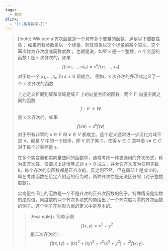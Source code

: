 ```yaml
---
tags:
  - 数学
dlink:
  - "[[-高等数学-]]"
---
```

>[!note] Wikipedia
> 齐次函数是一个具有多个变量的函数，满足以下倍数性质：
> 如果所有参数乘以一个标量，则其值乘以这个标量的某个幂次，这个幂次称为齐次度或简称度数；
> 也就是说，如果 k 是一个整数，n 个变量的函数 f 是 k 次齐次的，如果
> $$f(sx_{1},\ldots, sx_{n}) = s^{k}f(x_{1},\ldots, x_{n})$$
> 对于每一个 $x_{1},\ldots, x_{n}$ 和 $s \neq 0$ 都成立。
> 例如，k 次齐次的多项式定义了一个 k 次齐次的函数
> 
> 上述定义扩展到域和值域是域 F 上的向量空间的函数：两个 F-向量空间之间的函数
> $$f : V \to W$$
> 是 k 次齐次的，如果
> $$f(s\mathbf{v}) = s^{k}f(\mathbf{v})$$
> 对于所有非零的 $s \in F$ 和 $\mathbf{v} \in V$ 都成立。这个定义通常进一步泛化为域不是 V，而是 V 中的一个锥体，即 V 的子集 C，使得 $\mathbf{v} \in C$ 意味着 $s\mathbf{v} \in C$ 对于每个非零标量 s。
> 
> 在多个实变量和实向量空间的函数中，通常考虑一种更通用的齐次形式，称为正齐次性，仅要求上述恒等式对 $s > 0$ 成立，并允许齐次度为任何实数 k。每个齐次的实函数都是正齐次的。反之则不然，但在局部上是成立的，即在考虑函数在给定点附近的行为时，两种齐次性是无法区分的（对于整数度数）。
> 
> 实向量空间上的范数是一个不是齐次的正齐次函数的例子。特殊情况是实数的绝对值。同度数的两个齐次多项式的商给出了一个齐次度为零的齐次函数的例子。这个例子在射影方案的定义中是基本的。
> 
> >[!example]+ 简单示例
> $$f(x, y) = x^{2} + y^{2}$$
> 是二次齐次的：
> $$f(tx, ty) = (tx)^{2} + (ty)^{2} = t^{2}(x^{2} + y^{2}) = t^{2}f(x, y).$$

